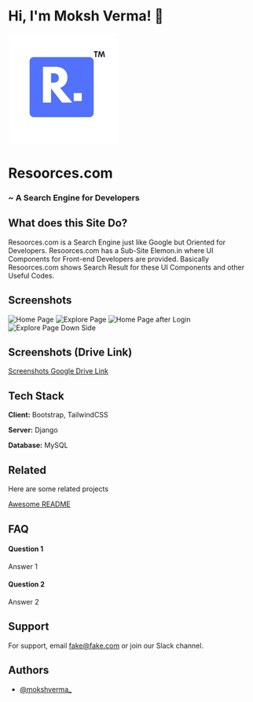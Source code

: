 
# Hi, I'm Moksh Verma! 👋


![Resoorces.com](https://github.com/mokshverma-dev/Resoorces/blob/main/resoorces_logo.png)


# Resoorces.com

### ~ A Search Engine for Developers


## What does this Site Do?

Resoorces.com is a Search Engine just like Google but Oriented for Developers. Resoorces.com has a Sub-Site Elemon.in where UI Components for Front-end Developers are provided.
Basically Resoorces.com shows Search Result for these UI Components and other Useful Codes.
## Screenshots

![Home Page](https://drive.google.com/file/d/1SUnNNfG-bJs6QluiqGnDH17q5KFMGzX4/view?usp=share_link)
![Explore Page](https://drive.google.com/file/d/139kRHAA7Ftl7crSbhQRZMbaK9LPAlFoI/view?usp=share_link)
![Home Page after Login](https://drive.google.com/file/d/1oO-eHXQFk0KrcEB8t0YgOr1s1kJYViua/view?usp=share_link)
![Explore Page Down Side](https://drive.google.com/file/d/1MfDXDYkmlNm7uU3zI1uYTBBLEIbX_Pir/view?usp=share_link)

## Screenshots (Drive Link)

[Screenshots Google Drive Link](https://drive.google.com/drive/folders/16IRKsXFOKQ2e7Ep4NbPQfihPqGf9ZyJF?usp=share_link)

## Tech Stack

**Client:** Bootstrap, TailwindCSS

**Server:** Django

**Database:** MySQL


## Related

Here are some related projects

[Awesome README](https://github.com/matiassingers/awesome-readme)


## FAQ

#### Question 1

Answer 1

#### Question 2

Answer 2


## Support

For support, email fake@fake.com or join our Slack channel.


## Authors

- [@mokshverma_](https://www.instagram.com/mokshverma_/)

